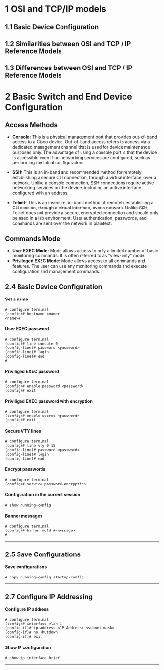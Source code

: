 # **1** OSI and TCP/IP models

## **1.1** Basic Device Configuration
## **1.2** Similarities between OSI and TCP / IP Reference Models
## **1.3** Differences between OSI and TCP / IP Reference Models


# **2** Basic Switch and End Device Configuration

## Access Methods

- **Console:** This is a physical management port that provides
    out-of-band access to a Cisco device. Out-of-band access refers to
    access via a dedicated management channel that is used for device
    maintenance purposes only. The advantage of using a console port
    is that the device is accessible even if no networking services
    are configured, such as performing the initial configuration.

- **SSH:** This is an in-band and recommended method for remotely
    establishing a secure CLI connection, through a virtual interface,
    over a network. Unlike a console connection, SSH connections
    require active networking services on the device, including an
    active interface configured with an address.

- **Telnet:** This is an insecure, in-band method of remotely
    establishing a CLI session, through a virtual interface, over a
    network. Unlike SSH, Telnet does not provide a secure, encrypted
    connection and should only be used in a lab environment. User
    authentication, passwords, and commands are sent over the network
    in plaintext.


## Commands Mode
- **User EXEC Mode:** Mode allows access to only a limited number of
    basic monitoring commands. It is often referred to as “view-only"
    mode.
- **Privileged EXEC Mode:** Mode allows access to all commands and
    features. The user can use any monitoring commands and execute
    configuration and management commands.

## **2.4** Basic Device Configuration

#### Set a name
```
# configure terminal
(config)# hostname <name>
<name>#
```

#### User EXEC password
```
# configure terminal
(config)# line console 0
(config-line)# password <password>
(config-line)# login
(config-line)# end
#
```

#### Priviliged EXEC password
```
# configure terminal
(config)# enable password <password>
(config)# exit
```

#### Priviliged EXEC password with encryption
```
# configure terminal
(config)# enable secret <password>
(config)# exit
```

#### Secure VTY lines
```
# configure terminal
(config)# line vty 0 15
(config-line)# password <password>
(config-line)# login
(config-line)# end
```

#### Encrypt passwords
```
# configure terminal
(config)# service password-encryption
```

#### Configuration in the current session
```
# show running-config
```

#### Banner messages
```
# configure terminal
(config)# banner motd #<message>
#
```

---

## **2.5** Save Configurations

#### Save configurations
```
# copy running-config startup-config
```
---

## **2.7** Configure IP Addressing

#### Configure IP address
```
# configure terminal
(config)# interface vlan 1
(config-if)# ip address <IP Address> <subnet mask>
(config-if)# no shutdown
(config-if)# exit
```

#### Show IP configuration
```
# show ip interface brief
```
---
